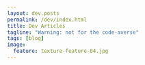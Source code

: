 ```yaml
---
layout: dev.posts
permalink: /dev/index.html
title: Dev Articles
tagline: "Warning: not for the code-averse"
tags: [blog]
image:
  feature: texture-feature-04.jpg
---
```


